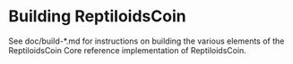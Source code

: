 Building ReptiloidsCoin
================

See doc/build-*.md for instructions on building the various
elements of the ReptiloidsCoin Core reference implementation of ReptiloidsCoin.

